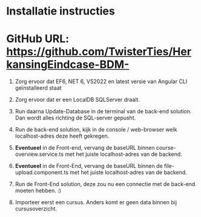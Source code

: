 # Installatie instructies

# GitHub URL: https://github.com/TwisterTies/HerkansingEindcase-BDM-

1. Zorg ervoor dat EF6, NET 6, VS2022 en latest versie van Angular CLI geïnstalleerd staat

2. Zorg ervoor dat er een LocalDB SQLServer draait.

3. Run daarna Update-Database in de terminal van de back-end solution. Dan wordt alles richting de SQL-server gepusht.

7. Run de back-end solution, kijk in de console / web-browser welk localhost-adres deze heeft gekregen.

8. **Eventueel** in de Front-end, vervang de baseURL binnen course-overview.service.ts met het juiste localhost-adres van de backend.

9. **Eventueel** in de Front-End, vervang de baseURL binnen de file-upload.component.ts met het juiste localhost-adres van de backend.

10. Run de Front-End solution, deze zou nu een connectie met de back-end moeten hebben. :)

11. Importeer eerst een cursus. Anders komt er geen data binnen bij cursusoverzicht.

